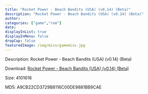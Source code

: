 ```yaml
---
title: "Rocket Power - Beach Bandits (USA) (v0.14) (Beta)"
description: "Rocket Power - Beach Bandits (USA) (v0.14) (Beta)"
author: 
categories: ["game","rom"]
date: 
displayInList: true
displayInMenu: false
dropCap: false
featuredImage: /img/miss/gamemiss.jpg
---
```


Description: Rocket Power - Beach Bandits (USA) (v0.14) (Beta)

Download: <a style="text-decoration:underline;" href="https://mega.nz/#!SCRiySQA!Wamz-LQVhc3GGTAsxD48LZn3le4D6rnWnCA-KuUqnt4" target = "_blank" rel = "nofollow" > Rocket Power - Beach Bandits (USA) (v0.14) (Beta)</a>

Size: 4101616

MD5: A9CB22CD3729B8116C00DE9881BB9CAE

